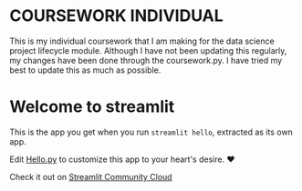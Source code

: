 # COURSEWORK INDIVIDUAL
This is my individual coursework that I am making for the data science project lifecycle module. 
Although I have not been updating this regularly, my changes have been done through the coursework.py. 
I have tried my best to update this as much as possible. 
# Welcome to streamlit

This is the app you get when you run `streamlit hello`, extracted as its own app.

Edit [Hello.py](./Hello.py) to customize this app to your heart's desire. ❤️

Check it out on [Streamlit Community Cloud](https://st-hello-app.streamlit.app/)

